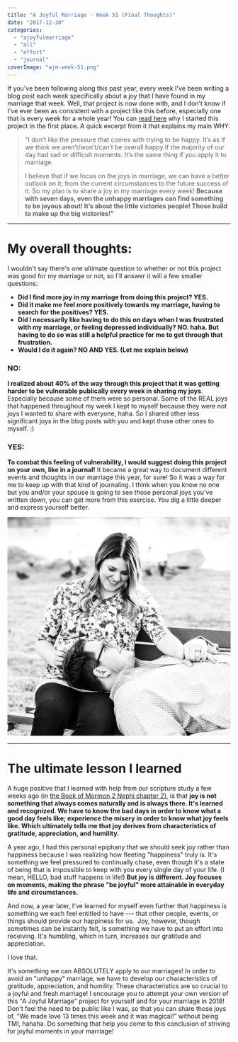 ```yaml
---
title: "A Joyful Marriage - Week 51 (Final Thoughts)"
date: "2017-12-30"
categories: 
  - "ajoyfulmarriage"
  - "all"
  - "effort"
  - "journal"
coverImage: "ajm-week-51.png"
---
```


If you've been following along this past year, every week I've been writing a blog post each week specifically about a joy that I have found in my marriage that week. Well, that project is now done with, and I don't know if I've ever been as consistent with a project like this before, especially one that is every week for a whole year! You can [read here](https://freshlymarried.com/ajoyfulmarriage-week-1/) why I started this project in the first place. A quick excerpt from it that explains my main WHY:

> "I don’t like the pressure that comes with trying to be happy. It’s as if we think we aren’t/won’t/can’t be overall happy if the majority of our day had sad or difficult moments. It’s the same thing if you apply it to marriage.
> 
> I believe that if we focus on the joys in marriage, we can have a better outlook on it; from the current circumstances to the future success of it. So my plan is to share a joy in my marriage every week! **Because with seven days, even the unhappy marriages can find something to be joyous about! It’s about the little victories people! Those build to make up the big victories!"**

* * *

# My overall thoughts:

I wouldn't say there's one ultimate question to whether or not this project was good for my marriage or not, so I'll answer it will a few smaller questions:

- **Did I find more joy in my marriage from doing this project? YES.**
- **Did it make me feel more positively towards my marriage, having to search for the positives? YES.**
- **Did I necessarily like having to do this on days when I was frustrated with my marriage, or feeling depressed individually? NO. haha. But having to do so was still a helpful practice for me to get through that frustration.**
- **Would I do it again? NO AND YES. (Let me explain below)**

### NO:

**I realized about 40% of the way through this project that it was getting harder to be vulnerable publically every week in sharing my joys**. Especially because some of them were so personal. Some of the REAL joys that happened throughout my week I kept to myself because they were not joys I wanted to share with everyone, haha. So I shared other less significant joys in the blog posts with you and kept those other ones to myself. :)

### YES:

**To combat this feeling of vulnerability, I would suggest doing this project on your own, like in a journal!** It became a great way to document different events and thoughts in our marriage this year, for sure! So it was a way for me to keep up with that kind of journaling. I think when you know no one but you and/or your spouse is going to see those personal joys you've written down, you can get more from this exercise. You dig a little deeper and express yourself better.

![a joyful marriage, finding more joy, joy in 2017, finding more joy in 2017, joyful projects, projects on joy, live joyfully, marriage advice, marriage help, lds newlyweds, newlywed help](images/IMG_0091.jpg)

* * *

# The ultimate lesson I learned

A huge positive that I learned with help from our scripture study a few weeks ago (in [the Book of Mormon 2 Nephi chapter 2)](https://www.lds.org/scriptures/bofm/2-ne/2?lang=eng), is that **joy is not something that always comes naturally and is always there. It's learned and recognized. We have to know the bad days in order to know what a good day feels like; experience the misery in order to know what joy feels like. Which ultimately tells me that joy derives from characteristics of gratitude, appreciation, and humility.**

A year ago, I had this personal epiphany that we should seek joy rather than happiness because I was realizing how fleeting "happiness" truly is. It's something we feel pressured to continually chase, even though it's a state of being that is impossible to keep with you every single day of your life. (I mean, HELLO, bad stuff happens in life!) **But joy is different. Joy focuses on moments, making the phrase "be joyful" more attainable in everyday life and circumstances.**

And now, a year later, I've learned for myself even further that happiness is something we each feel entitled to have --- that other people, events, or things should provide our happiness for us.  Joy, however, though sometimes can be instantly felt, is something we have to put an effort into receiving. It's humbling, which in turn, increases our gratitude and appreciation.

I love that.

It's something we can ABSOLUTELY apply to our marriages! In order to avoid an "unhappy" marriage, we have to develop our characteristics of gratitude, appreciation, and humility. These characteristics are so crucial to a joyful and fresh marriage! I encourage you to attempt your own version of this "A Joyful Marriage" project for yourself and for your marriage in 2018! Don't feel the need to be public like I was, so that you can share those joys of, "We made love 13 times this week and it was magical!" without being TMI, hahaha. Do something that help you come to this conclusion of striving for joyful moments in your marriage!
